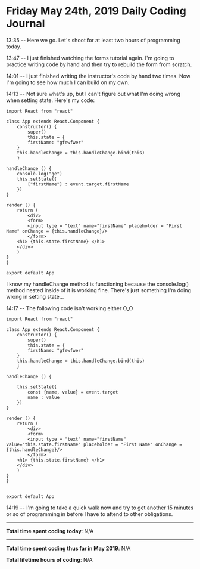 # Friday May 24th, 2019 Daily Coding Journal

13:35 -- Here we go. Let's shoot for at least two hours of programming today.

13:47 -- I just finished watching the forms tutorial again. I'm going to practice writing code by hand and then try to rebuild the form from scratch.

14:01 -- I just finished writing the instructor's code by hand two times. Now I'm going to see how much I can build on my own.

14:13 -- Not sure what's up, but I can't figure out what I'm doing wrong when setting state. Here's my code:

```
import React from "react"

class App extends React.Component {
    constructor() {
        super()
        this.state = {
        firstName: "gfewfwer"
    }
    this.handleChange = this.handleChange.bind(this)
    }

handleChange () {
    console.log("ge")
    this.setState({
        ["firstName"] : event.target.firstName
    })
}

render () {
    return (
        <div>
        <form>
        <input type = "text" name="firstName" placeholder = "First Name" onChange = {this.handleChange}/>
        </form>
    <h1> {this.state.firstName} </h1>
    </div>
    )
}
}

export default App
```
I know my handleChange method is functioning because the console.log() method nested inside of it is working fine. There's just something I'm doing wrong in setting state...

14:17 -- The following code isn't working either O_O

```
import React from "react"

class App extends React.Component {
    constructor() {
        super()
        this.state = {
        firstName: "gfewfwer"
    }
    this.handleChange = this.handleChange.bind(this)
    }

handleChange () {

    this.setState({
        const {name, value} = event.target
        name : value
    })
}

render () {
    return (
        <div>
        <form>
        <input type = "text" name="firstName" value="this.state.firstName" placeholder = "First Name" onChange = {this.handleChange}/>
        </form>
    <h1> {this.state.firstName} </h1>
    </div>
    )
}
}


export default App
```

14:19 -- I'm going to take a quick walk now and try to get another 15 minutes or so of programming in before I have to attend to other obligations.
___
**Total time spent coding today**: N/A
___
**Total time spent coding thus far in May 2019**: N/A

**Total lifetime hours of coding**: N/A
